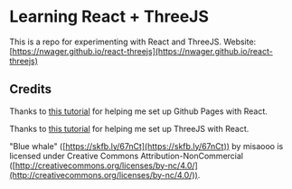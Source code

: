 # Learning React + ThreeJS

This is a repo for experimenting with React and ThreeJS. Website: [https://nwager.github.io/react-threejs](https://nwager.github.io/react-threejs)

## Credits

Thanks to [this tutorial](https://github.com/gitname/react-gh-pages) for helping me set up Github Pages with React.

Thanks to [this tutorial](https://blog.bitsrc.io/starting-with-react-16-and-three-js-in-5-minutes-3079b8829817) for helping me set up ThreeJS with React.

"Blue whale" ([https://skfb.ly/67nCt](https://skfb.ly/67nCt)) by misaooo is licensed under Creative Commons Attribution-NonCommercial ([http://creativecommons.org/licenses/by-nc/4.0/](http://creativecommons.org/licenses/by-nc/4.0/)).
